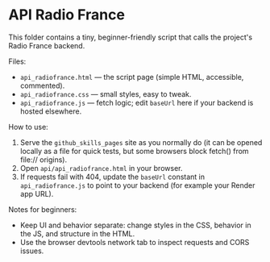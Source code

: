 # API Radio France

This folder contains a tiny, beginner-friendly script that calls the project's Radio France backend.

Files:
- `api_radiofrance.html` — the script page (simple HTML, accessible, commented).
- `api_radiofrance.css` — small styles, easy to tweak.
- `api_radiofrance.js` — fetch logic; edit `baseUrl` here if your backend is hosted elsewhere.

How to use:
1. Serve the `github_skills_pages` site as you normally do (it can be opened locally as a file for quick tests, but some browsers block fetch() from file:// origins).
2. Open `api/api_radiofrance.html` in your browser.
3. If requests fail with 404, update the `baseUrl` constant in `api_radiofrance.js` to point to your backend (for example your Render app URL).

Notes for beginners:
- Keep UI and behavior separate: change styles in the CSS, behavior in the JS, and structure in the HTML.
- Use the browser devtools network tab to inspect requests and CORS issues.
